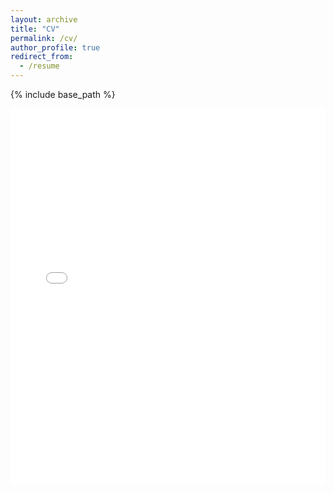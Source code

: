 ```yaml
---
layout: archive
title: "CV"
permalink: /cv/
author_profile: true
redirect_from:
  - /resume
---
```


<!-- {% include base_path %} -->

{% include base_path %}

<iframe src="/files/Animesh_CV.pdf" width="100%" height="600px" style="border: none;"></iframe> 


<!-- # Education

<table style="width: 100%; border-width: 0; font-size: 17px;">
  <tr>
    <td style="width: 80%; border-width: 0;"><strong>University College London </strong>- <em>Master of Science in Machine Learning</em></td>
    <td style="text-align: right; width: 20%; border-width: 0;"><p style="margin: 0; border-width: 0;">2023 - 2024</p></td>
  </tr>
</table>

* Machine vision, Applied deep learning, Graphical models, Supervised learning, Robot vision and navigation, Information retrieval and data mining
* Developed and evaluated ML/DL models using Pytorch and ORB-SLAM2 in C++ 


<table style="width: 100%; border-width: 0; font-size: 17px;">
  <tr>
    <td style="width: 80%; border-width: 0;"><strong>St Stephen’s College, University of Delhi </strong>- <em>Bachelor of Science in Physics Honours</em></td>
    <td style="text-align: right; width: 20%; border-width: 0;"><p style="margin: 0; border-width: 0;">2019 - 2022</p></td>
  </tr>
</table>

* Linear Algebra and Tensor Analysis, Advanced Calculus, Mathematical Physics, Astrophysics, Probability and Statistics and Quantum mechanics
* Final CGPA of 8.42 
* Simulated physical models using Python as part of coursework
* Recipient of the INPSIRE scholarship, awarded by the Government of India  


<table style="width: 100%; border-width: 0; font-size: 17px;">
  <tr>
    <td style="width: 80%; border-width: 0;"><strong>St. Dominic Savio College, Lucknow, India </strong>- <em>Secondary education</em></td>
    <td style="text-align: right; width: 20%; border-width: 0;"><p style="margin: 0; border-width: 0;">2019</p></td>
  </tr>
</table>

* **2019** - Secured **97.6%** in class XII ISC board with a perfect score in computer science and ranked among the top 1% all over India
* **2017** - Secured **95.5%** in class X ICSE board with a perfect score in computer science


# Experience


<table style="width: 100%; border-width: 0; font-size: 17px;">
  <tr>
    <td style="width: 80%; border-width: 0;"><strong>MSc dissertation project </strong>- <em>Bodymetrics, London, UK</em></td>
    <td style="text-align: right; width: 20%; border-width: 0;"><p style="margin: 0; border-width: 0;">May 2024 - Sep 2024</p></td>
  </tr>
</table>

* Extend 3D gaussian splatting technique to model dynamic scenes with a minimal camera set-up, reducing equipments costs and complexity 
* Render and edit dynamic 3D gaussian splats using Unity to enhance user immersion and interactivity in virtual environments 
* Develop and optimise an end-to-end 4D gaussian splatting pipeline in Pytorch and CUDA

<table style="width: 100%; border-width: 0; font-size: 17px;">
  <tr>
    <td style="width: 80%; border-width: 0;"><strong>Geospatial Analyst </strong>- <em>Pixxel, Bengaluru, India</em></td>
    <td style="text-align: right; width: 20%; border-width: 0;"><p style="margin: 0; border-width: 0;">Jan 2023 - July 2023</p></td>
  </tr>
</table>



* Designed a novel model to monitor crop growth at farm level using multispectral satellite data, leading to a 25% improvement in prediction accuracy
* Scaled up the model to segment farmlands and predict crop cycles with 80% accuracy, covering over 100,000 km<sup>2</sup>
* Developed efficient Python scripts to query satellite data, segment farm boundaries, model crop cycles, and create an interactive dashboard using Plotly/Dash, facilitating real-time monitoring and decision-making for agricultural stakeholders
* Maintained and updated deep learning models post-deployment on the company platform, reducing latency and prediction errors by 15%





<!-- <table style="width: 100%; border-width: 0; font-size: 17px;">
  <tr>
    <td style="width: 80%; border-width: 0;"><strong>Guided project </strong>- <em>Spartificial, India</em></td>
    <td style="text-align: right; width: 20%; border-width: 0;"><p style="margin: 0; border-width: 0;">Sep 2022 - Jan 2023</p></td>
  </tr>
</table>

* Reviewed latest active fire detection techniques using multispectral satellite data
* Replicated findings of past research with Landsat-8/OLI data
* Developed python scripts to query satellite data, preprocess and segment large image tiles
* The proposed U-Net architecture based model attained a precision score of ≈ 90% at detecting active fire pixels -->





<!-- <table style="width: 100%; border-width: 0; font-size: 17px;">
  <tr>
    <td style="width: 80%; border-width: 0;"><strong>Summer Research Fellow </strong>- <em>Raman Research Institute (RRI), Bengaluru, India</em></td>
    <td style="text-align: right; width: 20%; border-width: 0;"><p style="margin: 0; border-width: 0;">July 2021 - Sep 2021</p></td>
  </tr>
</table>

* Designed a stable orbit for a prospective Indian lunar mission, ensuring alignment with all mission objectives and enhancing mission feasibility
* Simulated satellite trajectories using GMAT and efficiently processed results with pandas, optimizing data analysis and trajectory accuracy
* Proposed a final orbit with a 2-year lifespan, eliminating the need for station-keeping manoeuvres and thereby reducing mission operational costs 
* Presented findings to the Astronomy & Astrophysics group at RRI and the Indian Academy of Sciences, gaining recognition for innovative orbital dynamics solutions and contributing to national space exploration initiatives

# Skills and certifications


<table style="width: 100%; border-width: 0; font-size: 17px;">
  <tr>
    <td style="width: 80%; border-width: 0;"><strong>Programming languages</strong></td>
    <td style="text-align: right; width: 20%; border-width: 0;"></td>
  </tr>
</table>

* Experienced in **Python** for ML/DL, competitive coding, data science and computational physics 
* Pandas, Numpy, Scikit-learn, Matplotlib, Plotly/Dash, SciPy, TensorFlow, PyTorch, GDAL, Rasterio, GeoPandas, rioxarray and pySTAC
* **Unity** for AR/VR
* Competent in **JAVA** , **C++ , ARDUINO** and **ESP32**
* **CUDA** for training on GPUs

<table style="width: 100%; border-width: 0; font-size: 17px;">
  <tr>
    <td style="width: 80%; border-width: 0;"><strong>Other softwares and tools languages</strong></td>
    <td style="text-align: right; width: 20%; border-width: 0;"></td>
  </tr>
</table>

* **Git** and **GitHub** 
* **Linux** (**Ubuntu**) 
* **QGIS** 
* MS Excel, Word, PowerPoint and LaTeX

<table style="width: 100%; border-width: 0; font-size: 17px;">
  <tr>
    <td style="width: 80%; border-width: 0;"><strong>Certficates</strong></td>
    <td style="text-align: right; width: 20%; border-width: 0;"></td>
  </tr>
</table>

* Advanced techniques with **TensorFlow** using custom models, distributed training, computer vision, autoencoders and generative deep learning


# Positions of responsibilities

<table style="width: 100%; border-width: 0; font-size: 17px;">
  <tr>
    <td style="width: 80%; border-width: 0;"><strong>Technical head </strong>- <em>Electronics Society, St Stephen’s College</em></td>
    <td style="text-align: right; width: 20%; border-width: 0;"><p style="margin: 0; border-width: 0;">2019 - 2022</p></td>
  </tr>
</table>

* Led weekly hands-on workshops on ARDUINO projects, successfully mentoring and onboarding over 20 new members
* Led the design and development of an improved obstacle-avoiding robot and a home automation system using ESP32
* Efficiently managed all logistical needs for the society of over 50 members, ensuring seamless operations throughout the academic year
* Successfully organised annual society events, attracting over 200 participants from 20+ colleges, and increased event attendance by 25% year-over-year


<table style="width: 100%; border-width: 0; font-size: 17px;">
  <tr>
    <td style="width: 80%; border-width: 0;"><strong>Workshop head </strong>- <em>Computer Science Society, St Stephen’s College</em></td>
    <td style="text-align: right; width: 20%; border-width: 0;"><p style="margin: 0; border-width: 0;">2019 - 2022</p></td>
  </tr>
</table>

* Led weekly hands-on Python workshops, covering popular libraries such as NumPy Matplotlib and Pandas
* Organised and facilitated workshops on topics from machine learning, data science, algorithms, and data structures, empowering for over 100 students across all courses
* Developed and managed weekly social media engagement posts, sharing insightful tidbits on computer science and technology, resulting in a 25% increase in follower engagement and doubling our online community size within six months.
* Successfully organised the society’s annual competitive coding hackathon on GeeksForGeeks, attracting over 150 attendees from multiple universities across the university  -->


<!-- 

# References

Available on request -->